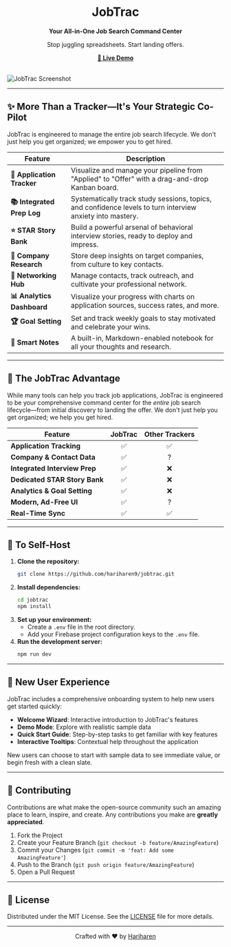 <div align="center">
  <h1>JobTrac</h1>
  <p><strong>Your All-in-One Job Search Command Center</strong></p>
  <p>Stop juggling spreadsheets. Start landing offers.</p>
  <a href="https://jobtrac.netlify.app/" target="_blank">
    <strong>🚀 Live Demo</strong>
    <br/>
  </a>
  <br>
</div>

![JobTrac Screenshot](https://ik.imagekit.io/halcyonweb/jt.png?updatedAt=1755524242386)

---

## ✨ More Than a Tracker—It's Your Strategic Co-Pilot

JobTrac is engineered to manage the entire job search lifecycle. We don't just help you get organized; we empower you to get hired.

| Feature                      | Description                                                                                             |
| ---------------------------- | ------------------------------------------------------------------------------------------------------- |
| **🎯 Application Tracker**   | Visualize and manage your pipeline from "Applied" to "Offer" with a drag-and-drop Kanban board.         |
| **📚 Integrated Prep Log**   | Systematically track study sessions, topics, and confidence levels to turn interview anxiety into mastery. |
| **⭐ STAR Story Bank**       | Build a powerful arsenal of behavioral interview stories, ready to deploy and impress.                  |
| **🏢 Company Research**     | Store deep insights on target companies, from culture to key contacts.                                  |
| **🤝 Networking Hub**       | Manage contacts, track outreach, and cultivate your professional network.                               |
| **📊 Analytics Dashboard**   | Visualize your progress with charts on application sources, success rates, and more.                  |
| **🏆 Goal Setting**         | Set and track weekly goals to stay motivated and celebrate your wins.                                   |
| **📝 Smart Notes**           | A built-in, Markdown-enabled notebook for all your thoughts and research.                               |

---

## 🚀 The JobTrac Advantage

While many tools can help you track job applications, JobTrac is engineered to be your comprehensive command center for the *entire* job search lifecycle—from initial discovery to landing the offer. We don't just help you get organized; we help you get hired.

| Feature                      | JobTrac | Other Trackers |
| ---------------------------- | :-----: | :------------: |
| **Application Tracking**     |    ✅    |       ✅       |
| **Company & Contact Data**   |    ✅    |       ?       |
| **Integrated Interview Prep**|    ✅    |       ❌       |
| **Dedicated STAR Story Bank**|    ✅    |       ❌       |
| **Analytics & Goal Setting** |    ✅    |       ❌       |
| **Modern, Ad-Free UI**       |    ✅    |       ?        |
| **Real-Time Sync**           |    ✅    |       ✅       |

---

## 🚀 To Self-Host

1.  **Clone the repository:**
    ```bash
    git clone https://github.com/hariharen9/jobtrac.git
    ```
2.  **Install dependencies:**
    ```bash
    cd jobtrac
    npm install
    ```
3.  **Set up your environment:**
    -   Create a `.env` file in the root directory.
    -   Add your Firebase project configuration keys to the `.env` file.
4.  **Run the development server:**
    ```bash
    npm run dev
    ```

---

## 🎯 New User Experience

JobTrac includes a comprehensive onboarding system to help new users get started quickly:

- **Welcome Wizard**: Interactive introduction to JobTrac's features
- **Demo Mode**: Explore with realistic sample data
- **Quick Start Guide**: Step-by-step tasks to get familiar with key features
- **Interactive Tooltips**: Contextual help throughout the application

New users can choose to start with sample data to see immediate value, or begin fresh with a clean slate.

---

## 🤝 Contributing

Contributions are what make the open-source community such an amazing place to learn, inspire, and create. Any contributions you make are **greatly appreciated**.

1.  Fork the Project
2.  Create your Feature Branch (`git checkout -b feature/AmazingFeature`)
3.  Commit your Changes (`git commit -m 'feat: Add some AmazingFeature'`)
4.  Push to the Branch (`git push origin feature/AmazingFeature`)
5.  Open a Pull Request

---

## 📄 License

Distributed under the MIT License. See the [LICENSE](https://github.com/hariharen9/jobtrac/blob/main/LICENSE) file for more details.

---

<div align="center">
  <p>Crafted with ❤️ by <a href="https://hariharen9.site/">Hariharen</a></p>
</div>